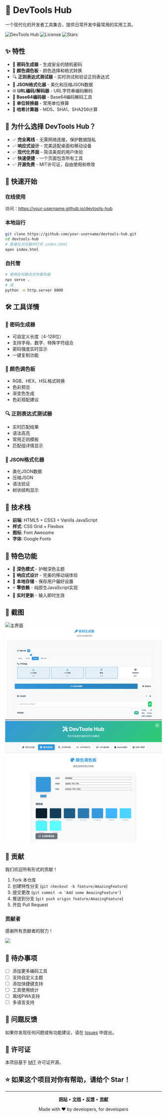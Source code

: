 # 🚀 DevTools Hub

一个现代化的开发者工具集合，提供日常开发中最常用的实用工具。

![DevTools Hub](https://img.shields.io/badge/DevTools-Hub-blue)
![License](https://img.shields.io/badge/license-MIT-green)
![Stars](https://img.shields.io/github/stars/username/devtools-hub)

## ✨ 特性

- 🔐 **密码生成器** - 生成安全的随机密码
- 🎨 **颜色调色板** - 颜色选择和格式转换
- 🔍 **正则表达式测试器** - 实时测试和验证正则表达式
- 📝 **JSON格式化器** - 美化和压缩JSON数据
- 🌐 **URL编码/解码器** - URL字符串编码解码
- 🔢 **Base64编码器** - Base64编码解码工具
- 📐 **单位转换器** - 常用单位换算
- 🧮 **哈希计算器** - MD5、SHA1、SHA256计算

## 🎯 为什么选择 DevTools Hub？

- ✅ **完全离线** - 无需网络连接，保护数据隐私
- ✅ **响应式设计** - 完美适配桌面和移动设备
- ✅ **现代化界面** - 简洁美观的用户体验
- ✅ **快速便捷** - 一个页面包含所有工具
- ✅ **开源免费** - MIT许可证，自由使用和修改

## 🚀 快速开始

### 在线使用
访问：https://your-username.github.io/devtools-hub

### 本地运行
```bash
git clone https://github.com/your-username/devtools-hub.git
cd devtools-hub
# 直接在浏览器中打开 index.html
open index.html
```

### 自托管
```bash
# 使用任何静态文件服务器
npx serve .
# 或
python -m http.server 8000
```

## 🛠 工具详情

### 🔐 密码生成器
- 可自定义长度（4-128位）
- 支持字母、数字、特殊字符组合
- 密码强度实时显示
- 一键复制功能

### 🎨 颜色调色板
- RGB、HEX、HSL格式转换
- 色彩预览
- 渐变色生成
- 色彩搭配建议

### 🔍 正则表达式测试器
- 实时匹配结果
- 语法高亮
- 常用正则模板
- 匹配组详情显示

### 📝 JSON格式化器
- 美化JSON数据
- 压缩JSON
- 语法验证
- 树状结构显示

## 🔧 技术栈

- **前端**: HTML5 + CSS3 + Vanilla JavaScript
- **样式**: CSS Grid + Flexbox
- **图标**: Font Awesome
- **字体**: Google Fonts

## 🌟 特色功能

- 🌙 **深色模式** - 护眼深色主题
- 📱 **响应式设计** - 完美的移动端体验
- 💾 **本地存储** - 保存用户偏好设置
- ⚡ **零依赖** - 纯原生JavaScript实现
- 🔄 **实时更新** - 输入即时生效

## 📸 截图

![主界面](screenshots/main.png)
![密码生成器](screenshots/password-generator.png)
![颜色调色板](screenshots/color-palette.png)

## 🤝 贡献

我们欢迎所有形式的贡献！

1. Fork 本仓库
2. 创建特性分支 (`git checkout -b feature/AmazingFeature`)
3. 提交更改 (`git commit -m 'Add some AmazingFeature'`)
4. 推送到分支 (`git push origin feature/AmazingFeature`)
5. 开启 Pull Request

### 贡献者

感谢所有贡献者的努力！

<a href="https://github.com/your-username/devtools-hub/graphs/contributors">
  <img src="https://contrib.rocks/image?repo=your-username/devtools-hub" />
</a>

## 📝 待办事项

- [ ] 添加更多编码工具
- [ ] 支持自定义主题
- [ ] 添加快捷键支持
- [ ] 工具使用统计
- [ ] 离线PWA支持
- [ ] 多语言支持

## 🐛 问题反馈

如果你发现任何问题或有功能建议，请在 [Issues](https://github.com/your-username/devtools-hub/issues) 中提出。

## 📄 许可证

本项目基于 [MIT](LICENSE) 许可证开源。

## ⭐ 如果这个项目对你有帮助，请给个 Star！

---

<div align="center">

**[网站](https://your-username.github.io/devtools-hub)** •
**[文档](https://github.com/your-username/devtools-hub/wiki)** •
**[反馈](https://github.com/your-username/devtools-hub/issues)** •
**[贡献](CONTRIBUTING.md)**

Made with ❤️ by developers, for developers

</div>
